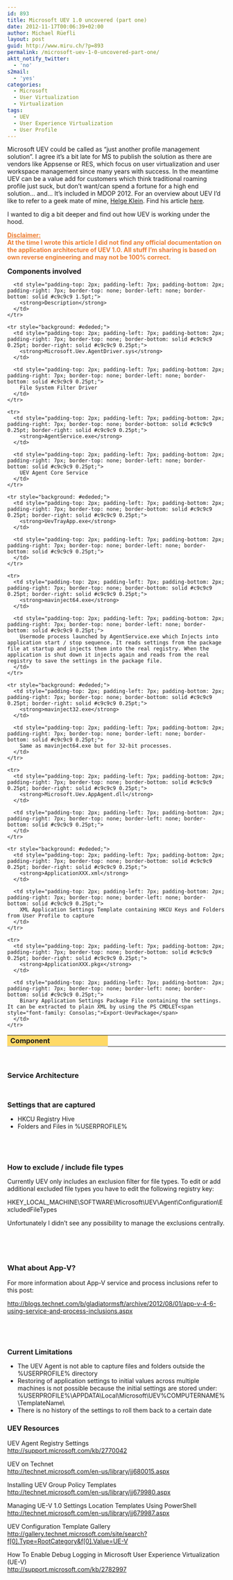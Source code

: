 ```yaml
---
id: 893
title: Microsoft UEV 1.0 uncovered (part one)
date: 2012-11-17T00:06:39+02:00
author: Michael Rüefli
layout: post
guid: http://www.miru.ch/?p=893
permalink: /microsoft-uev-1-0-uncovered-part-one/
aktt_notify_twitter:
  - 'no'
s2mail:
  - 'yes'
categories:
  - Microsoft
  - User Virtualization
  - Virtualization
tags:
  - UEV
  - User Experience Virtualization
  - User Profile
---
```

Microsoft UEV could be called as &#8220;just another profile management solution&#8221;. I agree it&#8217;s a bit late for MS to publish the solution as there are vendors like Appsense or RES, which focus on user virtualization and user workspace management since many years with success. In the meantime UEV can be a value add for customers which think traditional roaming profile just suck, but don&#8217;t want/can spend a fortune for a high end solution&#8230; and… It&#8217;s included in MDOP 2012. For an overview about UEV I&#8217;d like to refer to a geek mate of mine, [Helge Klein](http://helgeklein.com/blog/2012/04/microsoft-user-experience-virtualization-ue-v-facts-and-review/). Find his article [here](http://helgeklein.com/blog/2012/04/microsoft-user-experience-virtualization-ue-v-facts-and-review/).

I wanted to dig a bit deeper and find out how UEV is working under the hood.

<span style="color: #ed7d31;"><strong><span style="text-decoration: underline;">Disclaimer:<br /> </span>At the time I wrote this article I did not find any official documentation on the application architecture of UEV 1.0. All stuff I&#8217;m sharing is based on own reverse engineering and may not be 100% correct.<br /> </strong></span>

<span style="font-size: 12pt;"><strong>Components involved<br /> </strong></span>

<div>
  <table style="border-collapse: collapse;" border="0">
    <colgroup> <col style="width: 274px;" /> <col style="width: 363px;" /></colgroup> <tr style="background: #ffd966;">
      <td style="padding-top: 2px; padding-left: 7px; padding-bottom: 2px; padding-right: 7px; border-top: none; border-bottom: solid #c9c9c9 1.5pt; border-right: none;">
        <strong>Component</strong>
      </td>
      
      <td style="padding-top: 2px; padding-left: 7px; padding-bottom: 2px; padding-right: 7px; border-top: none; border-left: none; border-bottom: solid #c9c9c9 1.5pt;">
        <strong>Description</strong>
      </td>
    </tr>
    
    <tr style="background: #ededed;">
      <td style="padding-top: 2px; padding-left: 7px; padding-bottom: 2px; padding-right: 7px; border-top: none; border-bottom: solid #c9c9c9 0.25pt; border-right: solid #c9c9c9 0.25pt;">
        <strong>Microsoft.Uev.AgentDriver.sys</strong>
      </td>
      
      <td style="padding-top: 2px; padding-left: 7px; padding-bottom: 2px; padding-right: 7px; border-top: none; border-left: none; border-bottom: solid #c9c9c9 0.25pt;">
        File System Filter Driver
      </td>
    </tr>
    
    <tr>
      <td style="padding-top: 2px; padding-left: 7px; padding-bottom: 2px; padding-right: 7px; border-top: none; border-bottom: solid #c9c9c9 0.25pt; border-right: solid #c9c9c9 0.25pt;">
        <strong>AgentService.exe</strong>
      </td>
      
      <td style="padding-top: 2px; padding-left: 7px; padding-bottom: 2px; padding-right: 7px; border-top: none; border-left: none; border-bottom: solid #c9c9c9 0.25pt;">
        UEV Agent Core Service
      </td>
    </tr>
    
    <tr style="background: #ededed;">
      <td style="padding-top: 2px; padding-left: 7px; padding-bottom: 2px; padding-right: 7px; border-top: none; border-bottom: solid #c9c9c9 0.25pt; border-right: solid #c9c9c9 0.25pt;">
        <strong>UevTrayApp.exe</strong>
      </td>
      
      <td style="padding-top: 2px; padding-left: 7px; padding-bottom: 2px; padding-right: 7px; border-top: none; border-left: none; border-bottom: solid #c9c9c9 0.25pt;">
      </td>
    </tr>
    
    <tr>
      <td style="padding-top: 2px; padding-left: 7px; padding-bottom: 2px; padding-right: 7px; border-top: none; border-bottom: solid #c9c9c9 0.25pt; border-right: solid #c9c9c9 0.25pt;">
        <strong>mavinject64.exe</strong>
      </td>
      
      <td style="padding-top: 2px; padding-left: 7px; padding-bottom: 2px; padding-right: 7px; border-top: none; border-left: none; border-bottom: solid #c9c9c9 0.25pt;">
        Usermode process launched by AgentService.exe which Injects into application start / stop sequence. It reads settings from the package file at startup and injects them into the real registry. When the application is shut down it injects again and reads from the real registry to save the settings in the package file.
      </td>
    </tr>
    
    <tr style="background: #ededed;">
      <td style="padding-top: 2px; padding-left: 7px; padding-bottom: 2px; padding-right: 7px; border-top: none; border-bottom: solid #c9c9c9 0.25pt; border-right: solid #c9c9c9 0.25pt;">
        <strong>mavinject32.exe</strong>
      </td>
      
      <td style="padding-top: 2px; padding-left: 7px; padding-bottom: 2px; padding-right: 7px; border-top: none; border-left: none; border-bottom: solid #c9c9c9 0.25pt;">
        Same as mavinject64.exe but for 32-bit processes.
      </td>
    </tr>
    
    <tr>
      <td style="padding-top: 2px; padding-left: 7px; padding-bottom: 2px; padding-right: 7px; border-top: none; border-bottom: solid #c9c9c9 0.25pt; border-right: solid #c9c9c9 0.25pt;">
        <strong>Microsoft.Uev.AppAgent.dll</strong>
      </td>
      
      <td style="padding-top: 2px; padding-left: 7px; padding-bottom: 2px; padding-right: 7px; border-top: none; border-left: none; border-bottom: solid #c9c9c9 0.25pt;">
      </td>
    </tr>
    
    <tr style="background: #ededed;">
      <td style="padding-top: 2px; padding-left: 7px; padding-bottom: 2px; padding-right: 7px; border-top: none; border-bottom: solid #c9c9c9 0.25pt; border-right: solid #c9c9c9 0.25pt;">
        <strong>ApplicationXXX.xml</strong>
      </td>
      
      <td style="padding-top: 2px; padding-left: 7px; padding-bottom: 2px; padding-right: 7px; border-top: none; border-left: none; border-bottom: solid #c9c9c9 0.25pt;">
        XML Application Settings Template containing HKCU Keys and Folders from User Profile to capture
      </td>
    </tr>
    
    <tr>
      <td style="padding-top: 2px; padding-left: 7px; padding-bottom: 2px; padding-right: 7px; border-top: none; border-bottom: solid #c9c9c9 0.25pt; border-right: solid #c9c9c9 0.25pt;">
        <strong>ApplicationXXX.pkgx</strong>
      </td>
      
      <td style="padding-top: 2px; padding-left: 7px; padding-bottom: 2px; padding-right: 7px; border-top: none; border-left: none; border-bottom: solid #c9c9c9 0.25pt;">
        Binary Application Settings Package File containing the settings. It can be extracted to plain XML by using the PS CMDLET<span style="font-family: Consolas;">Export-UevPackage</span>
      </td>
    </tr>
  </table>
</div>

&nbsp;

### **Service Architecture**

<img src="http://www.miru.ch/wp-content/uploads/2012/11/111612_2204_MicrosoftUE14.png" alt="" align="left" /> 

&nbsp;

<span style="font-size: 12pt;"><strong>Settings that are captured<br /> </strong></span>

  * HKCU Registry Hive
  * Folders and Files in %USERPROFILE%

&nbsp;

&nbsp;

<span style="font-size: 12pt;"><strong>How to exclude / include file types<br /> </strong></span>

Currently UEV only includes an exclusion filter for file types. To edit or add additional excluded file types you have to edit the following registry key:

HKEY\_LOCAL\_MACHINE\SOFTWARE\Microsoft\UEV\Agent\Configuration\ExcludedFileTypes

Unfortunately I didn&#8217;t see any possibility to manage the exclusions centrally.

&nbsp;

&nbsp;

### **What about App-V?**

<img src="http://www.miru.ch/wp-content/uploads/2012/11/111612_2204_MicrosoftUE2.png" alt="" align="left" /> For more information about App-V service and process inclusions refer to this post:

<http://blogs.technet.com/b/gladiatormsft/archive/2012/08/01/app-v-4-6-using-service-and-process-inclusions.aspx>

&nbsp;

&nbsp;

<span style="font-size: 12pt;"><strong>Current Limitations<br /> </strong></span>

  * The UEV Agent is not able to capture files and folders outside the %USERPROFILE% directory
  * Restoring of application settings to initial values across multiple machines is not possible because the initial settings are stored under:  
    %USERPROFILE%\APPDATA\Local\Microsoft\UEV\%COMPUTERNAME%\TemplateName\
  * There is no history of the settings to roll them back to a certain date

### 

### <span style="font-size: 12pt;"><strong>UEV Resources<br /> </strong></span>

UEV Agent Registry Settings  
<http://support.microsoft.com/kb/2770042>

UEV on Technet  
<http://technet.microsoft.com/en-us/library/jj680015.aspx>

Installing UEV Group Policy Templates  
<http://technet.microsoft.com/en-us/library/jj679980.aspx>

Managing UE-V 1.0 Settings Location Templates Using PowerShell  
<http://technet.microsoft.com/en-us/library/jj679987.aspx>

UEV Configuration Template Gallery  
<http://gallery.technet.microsoft.com/site/search?f[0].Type=RootCategory&f[0].Value=UE-V>

How To Enable Debug Logging in Microsoft User Experience Virtualization (UE-V)  
<http://support.microsoft.com/kb/2782997>

&nbsp;

&nbsp;

&nbsp;

&nbsp;

&nbsp;